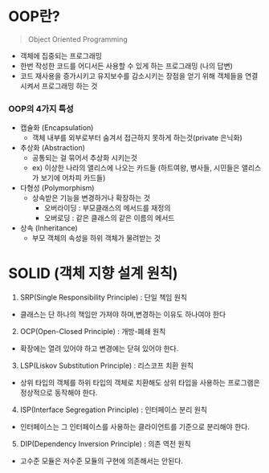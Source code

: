 # OOP란?
  > Object Oriented Programming
  * 객체에 집중되는 프로그래밍
  * 한번 작성한 코드를 어디서든 사용할 수 있게 하는 프로그래밍 (나의 답변)
  * 코드 재사용을 증가시키고 유지보수를 감소시키는 장점을 얻기 위해 객체들을 연결시켜서 프로그래밍 하는 것
  
  ### OOP의 4가지 특성
  
  * 캡슐화  (Encapsulation)
    * 객체 내부를 외부로부터 숨겨서 접근하지 못하게 하는것(private 은닉화)
  * 추상화  (Abstraction)
    * 공통되는 걸 묶어서 추상화 시키는것
    * ex) 이상한 나라의 앨리스에 나오는 카드들 (하트여왕, 병사들, 시민들은 앨리스가 보기에 어차피 카드들)
  * 다형성  (Polymorphism)
    * 상속받은 기능을 변경하거나 확장하는 것
      * 오버라이딩 : 부모클래스의 메서드를 재정의
      * 오버로딩 : 같은 클래스의 같은 이름의 메서드
  * 상속 (Inheritance)
    * 부모 객체의 속성을 하위 객체가 물려받는 것
  
  
# SOLID (객체 지향 설계 원칙)
1. SRP(Single Responsibility Principle) : 단일 책임 원칙
  * 클래스는 단 하나의 책임만 가져야 하며,변경하는 이유도 하나여야 한다
2. OCP(Open-Closed Principle) : 개방-폐쇄 원칙
  * 확장에는 열려 있어야 하고 변경에는 닫혀 있어야 한다.
3. LSP(Liskov Substitution Principle) : 리스코프 치환 원칙
  * 상위 타입의 객체를 하위 타입의 객체로 치환해도 상위 타입을 사용하는 프로그램은 정상적으로 동작해야 한다.
4. ISP(Interface Segregation Principle) : 인터페이스 분리 원칙
  * 인터페이스는 그 인터페이스를 사용하는 클라이언트를 기준으로 분리해야 한다.
5. DIP(Dependency Inversion Principle) : 의존 역전 원칙
  * 고수준 모듈은 저수준 모듈의 구현에 의존해서는 안된다.
